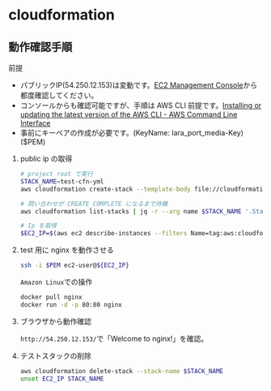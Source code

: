 # cloudformation

## 動作確認手順

前提

- パブリックIP(54.250.12.153)は変動です。[EC2 Management Console](https://ap-northeast-1.console.aws.amazon.com/ec2/home?region=ap-northeast-1)から都度確認してください。
- コンソールからも確認可能ですが、手順は AWS CLI 前提です。[Installing or updating the latest version of the AWS CLI - AWS Command Line Interface](https://docs.aws.amazon.com/cli/latest/userguide/getting-started-install.html)
- 事前にキーペアの作成が必要です。(KeyName: lara_port_media-Key)($PEM)

1. public ip の取得

    ```bash
    # project root で実行
    STACK_NAME=test-cfn-yml
    aws cloudformation create-stack --template-body file://cloudformation.yml --capabilities CAPABILITY_NAMED_IAM --stack-name $STACK_NAME

    # 問い合わせが CREATE_COMPLETE になるまで待機
    aws cloudformation list-stacks | jq -r --arg name $STACK_NAME '.StackSummaries[] | select(.StackName == $name) | [.StackStatus] | @tsv'

    # Ip を取得
    $EC2_IP=$(aws ec2 describe-instances --filters Name=tag:aws:cloudformation:stack-name,Values=$STACK_NAME --query "Reservations[].Instances[].PublicIpAddress" | jq -r .[])
    ```

1. test 用に nginx を動作させる

     ```bash
     ssh -i $PEM ec2-user@${EC2_IP}
     ```

    `Amazon Linux`での操作

     ```bash
     docker pull nginx
     docker run -d -p 80:80 nginx
     ```

1. ブラウザから動作確認

    `http://54.250.12.153/`で「Welcome to nginx!」を確認。

1. テストスタックの削除

    ```bash
    aws cloudformation delete-stack --stack-name $STACK_NAME
    unset EC2_IP STACK_NAME
    ```

